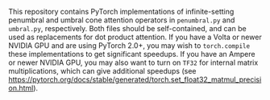This repository contains PyTorch implementations of infinite-setting penumbral and umbral cone attention operators in `penumbral.py` and `umbral.py`, respectively.
Both files should be self-contained, and can be used as replacements for dot product attention.
If you have a Volta or newer NVIDIA GPU and are using PyTorch 2.0+, you may wish to `torch.compile` these implementations to get significant speedups.
If you have an Ampere or newer NVIDIA GPU, you may also want to turn on `TF32` for internal matrix multiplications, which can give additional speedups (see <https://pytorch.org/docs/stable/generated/torch.set_float32_matmul_precision.html>).